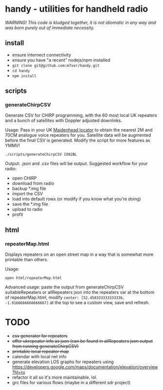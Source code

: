 # handy - utilities for handheld radio

_WARNING! This code is kludged together, it is not idiomatic in any way and was born purely out of immediate necessity._

## install

- ensure internect connectivity
- ensure you have "a recent" nodejs/npm installed
- `git clone git@github.com:m7xer/handy.git`
- `cd handy`
- `npm install`


## scripts

### generateChirpCSV

Generate CSV for CHIRP programming, with the 60 most local UK repeaters and a bunch of satellites with Doppler adjusted downlinks.

Usage:
Pass in your UK [Maidenhead locator](https://www.levinecentral.com/ham/grid_square.php) to obtain the nearest 2M and 70CM analogue voice repeaters for you. Satellite data will be augmented before the final CSV is generated. Modify the script for more features as YMMV!

`
./scripts/generateChirpCSV IO92BL
`

Output:
.json and .csv files will be output. Suggested workflow for your radio:
- open CHIRP
- download from radio
- backup *.img file
- import the CSV
- load into default rows (or modify if you know what you're doing)
- save the *.img file
- upload to radio
- profit

## html

### repeaterMap.html

Displays repeaters on an open street map in a way that is somewhat more printable than others.

Usage:

`
open html/repeaterMap.html  
`

Advanced usage:
paste the output from generateChirpCSV suitableRepeaters or allRepeaters json into the repeaters var at the bottom of repeaterMap.html, modify `center: [52.458333333333336, -1.9166666666666667]` at the top to see a custom view, save and refresh.

# TODO

- ~~csv generator for repeaters~~
- ~~offer ukrepeater info as json (can be found in allRepeaters json output from running generateChirpCSV)~~
- ~~printable local repeater map~~
- calendar with local net info
- generate elevation LOS graphs for repeaters using https://developers.google.com/maps/documentation/elevation/overview?hl=ru
- refactor it all so it's more maintainable. lol.
- grc files for various flows (maybe in a different sdr project)
